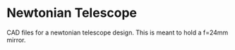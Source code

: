 # Newtonian Telescope
CAD files for a newtonian telescope design. This is meant to hold a f=24mm mirror. 
